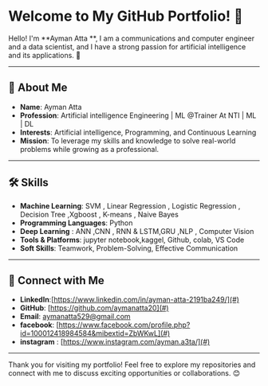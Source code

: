 # Welcome to My GitHub Portfolio! 🎉

Hello! I'm **Ayman Atta **, I am a communications and computer engineer and a data scientist, and I have a strong passion for artificial intelligence and its applications.  🚀

---

## 🌟 About Me

- **Name**: Ayman Atta  
- **Profession**: Artificial intelligence Engineering | ML @Trainer At NTI | ML | DL
- **Interests**: Artificial intelligence, Programming,  and Continuous Learning  
- **Mission**: To leverage my skills and knowledge to solve real-world problems while growing as a professional.  

---

## 🛠️ Skills

- **Machine Learning**: SVM , Linear Regression , Logistic Regression , Decision Tree ,Xgboost , K-means  , Naive Bayes  
- **Programming Languages**: Python
- **Deep Learning** : ANN ,CNN , RNN & LSTM,GRU ,NLP , Computer Vision 
- **Tools & Platforms**: jupyter notebook,kaggel, Github, colab, VS Code  
- **Soft Skills**: Teamwork, Problem-Solving, Effective Communication  

---

## 🔗 Connect with Me

- **LinkedIn**:[https://www.linkedin.com/in/ayman-atta-2191ba249/](#)
- **GitHub**: [https://github.com/aymanatta20](#)  
- **Email**:  [aymanatta529@gmail.com](#)
- **facebook**: [https://www.facebook.com/profile.php?id=100012418984584&mibextid=ZbWKwL](#)
- **instagram** : [https://www.instagram.com/ayman.a3ta/](#)

---

Thank you for visiting my portfolio! Feel free to explore my repositories and connect with me to discuss exciting opportunities or collaborations. 😊

